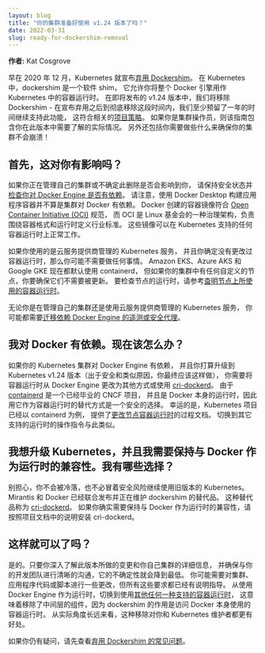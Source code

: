 ```yaml
---
layout: blog
title: "你的集群准备好使用 v1.24 版本了吗？"
date: 2022-03-31
slug: ready-for-dockershim-removal
---
```


**作者:** Kat Cosgrove


早在 2020 年 12 月，Kubernetes 就宣布[弃用 Dockershim](/zh-cn/blog/2020/12/02/dont-panic-kubernetes-and-docker/)。
在 Kubernetes 中，dockershim 是一个软件 shim，
它允许你将整个 Docker 引擎用作 Kubernetes 中的容器运行时。
在即将发布的 v1.24 版本中，我们将移除 Dockershim - 
在宣布弃用之后到彻底移除这段时间内，我们至少预留了一年的时间继续支持此功能，
这符合相关的[项目策略](/zh-cn/docs/reference/using-api/deprecation-policy/)。 
如果你是集群操作员，则该指南包含你在此版本中需要了解的实际情况。
另外还包括你需要做些什么来确保你的集群不会崩溃！

## 首先，这对你有影响吗？

如果你正在管理自己的集群或不确定此删除是否会影响到你，
请保持安全状态并[检查你对 Docker Engine 是否有依赖](/zh-cn/docs/tasks/administer-cluster/migrating-from-dockershim/check-if-dockershim-removal-affects-you/)。 
请注意，使用 Docker Desktop 构建应用程序容器并不算是集群对 Docker 有依赖。
Docker 创建的容器镜像符合 [Open Container Initiative (OCI)](https://opencontainers.org/) 规范，
而 OCI 是 Linux 基金会的一种治理架构，负责围绕容器格式和运行时定义行业标准。 
这些镜像可以在 Kubernetes 支持的任何容器运行时上正常工作。

如果你使用的是云服务提供商管理的 Kubernetes 服务，
并且你确定没有更改过容器运行时，那么你可能不需要做任何事情。 
Amazon EKS、Azure AKS 和 Google GKE 现在都默认使用 containerd，
但如果你的集群中有任何自定义的节点，你要确保它们不需要被更新。
要检查节点的运行时，请参考[查明节点上所使用的容器运行时](/zh-cn/docs/tasks/administer-cluster/migrating-from-dockershim/find-out-runtime-you-use/)。

无论你是在管理自己的集群还是使用云服务提供商管理的 Kubernetes 服务，
你可能都需要[迁移依赖 Docker Engine 的遥测或安全代理](/zh-cn/docs/tasks/administer-cluster/migrating-from-dockershim/migrating-telemetry-and-security-agents/)。

## 我对 Docker 有依赖。现在该怎么办？

如果你的 Kubernetes 集群对 Docker Engine 有依赖，
并且你打算升级到 Kubernetes v1.24 版本（出于安全和类似原因，你最终应该这样做），
你需要将容器运行时从 Docker Engine 更改为其他方式或使用 [cri-dockerd](https://github.com/Mirantis/cri-dockerd)。 
由于 [containerd](https://containerd.io/) 是一个已经毕业的 CNCF 项目，
并且是 Docker 本身的运行时，因此用它作为容器运行时的替代方式是一个安全的选择。
幸运的是，Kubernetes 项目已经以 containerd 为例，
提供了[更改节点容器运行时](/zh-cn/docs/tasks/administer-cluster/migrating-from-dockershim/change-runtime-containerd/)的过程文档。
切换到其它支持的运行时的操作指令与此类似。

## 我想升级 Kubernetes，并且我需要保持与 Docker 作为运行时的兼容性。我有哪些选择？

别担心，你不会被冷落，也不必冒着安全风险继续使用旧版本的 Kubernetes。 
Mirantis 和 Docker 已经联合发布并正在维护 dockershim 的替代品。 
这种替代品称为 [cri-dockerd](https://github.com/Mirantis/cri-dockerd)。 
如果你确实需要保持与 Docker 作为运行时的兼容性，请按照项目文档中的说明安装 cri-dockerd。

## 这样就可以了吗？


是的。只要你深入了解此版本所做的变更和你自己集群的详细信息，
并确保与你的开发团队进行清晰的沟通，它的不确定性就会降到最低。 
你可能需要对集群、应用程序代码或脚本进行一些更改，但所有这些要求都已经有说明指导。 
从使用 Docker Engine 作为运行时，切换到使用[其他任何一种支持的容器运行时](/zh-cn/docs/setup/production-environment/container-runtimes/)，
这意味着移除了中间层的组件，因为 dockershim 的作用是访问 Docker 本身使用的容器运行时。 
从实际角度长远来看，这种移除对你和 Kubernetes 维护者都更有好处。

如果你仍有疑问，请先查看[弃用 Dockershim 的常见问题](/zh-cn/blog/2022/02/17/dockershim-faq/)。
